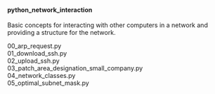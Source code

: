 <h4>python_network_interaction</h4>

<p>Basic concepts for interacting with other computers in a network and providing a structure for the network.</p>

00_arp_request.py<br>
01_download_ssh.py<br>
02_upload_ssh.py<br>
03_patch_area_designation_small_company.py<br>
04_network_classes.py<br>
05_optimal_subnet_mask.py
